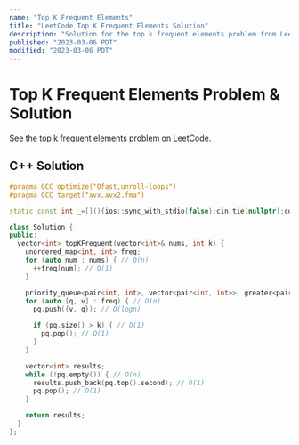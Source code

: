 ```yaml
---
name: "Top K Frequent Elements"
title: "LeetCode Top K Frequent Elements Solution"
description: "Solution for the top k frequent elements problem from LeetCode."
published: "2023-03-06 PDT"
modified: "2023-03-06 PDT"
---
```


# Top K Frequent Elements Problem & Solution

See the [top k frequent elements problem on LeetCode](https://leetcode.com/problems/top-k-frequent-elements).

## C++ Solution

```cpp
#pragma GCC optimize("Ofast,unroll-loops")
#pragma GCC target("avx,avx2,fma")

static const int _=[](){ios::sync_with_stdio(false);cin.tie(nullptr);cout.tie(nullptr);return 0;}();

class Solution {
public:
  vector<int> topKFrequent(vector<int>& nums, int k) {
    unordered_map<int, int> freq;
    for (auto num : nums) { // O(n)
      ++freq[num]; // O(1)
    }

    priority_queue<pair<int, int>, vector<pair<int, int>>, greater<pair<int, int>>> pq;
    for (auto [q, v] : freq) { // O(n)
      pq.push({v, q}); // O(logn)

      if (pq.size() > k) { // O(1)
        pq.pop(); // O(1)
      }
    }

    vector<int> results;
    while (!pq.empty()) { // O(n)
      results.push_back(pq.top().second); // O(1)
      pq.pop(); // O(1)
    }

    return results;
  }
};
```
